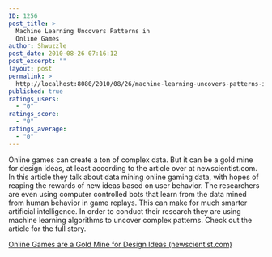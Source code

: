 ```yaml
---
ID: 1256
post_title: >
  Machine Learning Uncovers Patterns in
  Online Games
author: Shwuzzle
post_date: 2010-08-26 07:16:12
post_excerpt: ""
layout: post
permalink: >
  http://localhost:8080/2010/08/26/machine-learning-uncovers-patterns-in-online-games/
published: true
ratings_users:
  - "0"
ratings_score:
  - "0"
ratings_average:
  - "0"
---
```

Online games can create a ton of complex data. But it can be a gold mine for design ideas, at least according to the article over at newscientist.com. In this article they talk about data mining online gaming data, with hopes of reaping the rewards of new ideas based on user behavior. The researchers are even using computer controlled bots that learn from the data mined from human behavior in game replays. This can make for much smarter artificial intelligence. In order to conduct their research they are using machine learning algorithms to uncover complex patterns. Check out the article for the full story.

<a href="http://www.newscientist.com/article/mg20727745.100-online-games-are-a-gold-mine-for-design-ideas.html">Online Games are a Gold Mine for Design Ideas (newscientist.com)</a>